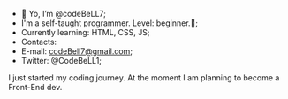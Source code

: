 - 👋 Yo, I’m @codeBeLL7;
- I'm a self-taught programmer. Level: beginner.🌱;
- Currently learning: HTML, CSS, JS;
- Contacts: 
- E-mail: codeBell7@gmail.com;
- Twitter: @CodeBeLL1;

I just started my coding journey. At the moment I am planning to become a Front-End dev.
